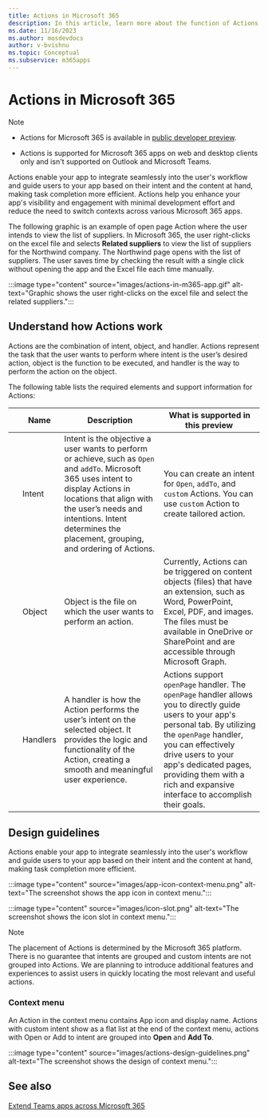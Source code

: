 ```yaml
---
title: Actions in Microsoft 365
description: In this article, learn more about the function of Actions and its use cases. 
ms.date: 11/16/2023
ms.author: mosdevdocs
author: v-bvishnu
ms.topic: Conceptual
ms.subservice: m365apps
---
```

# Actions in Microsoft 365

> [!NOTE]
>
> * Actions for Microsoft 365 is available in [public developer preview](../resources/dev-preview/developer-preview-intro.md).
>
> * Actions is supported for Microsoft 365 apps on web and desktop clients only and isn't supported on Outlook and Microsoft Teams.

Actions enable your app to integrate seamlessly into the user's workflow and guide users to your app based on their intent and the content at hand, making task completion more efficient.
Actions help you enhance your app's visibility and engagement with minimal development effort and reduce the need to switch contexts across various Microsoft 365 apps.

The following graphic is an example of open page Action where the user intends to view the list of suppliers. In Microsoft 365, the user right-clicks on the excel file and selects **Related suppliers** to view the list of suppliers for the Northwind company. The Northwind page opens with the list of suppliers. The user saves time by checking the result with a single click without opening the app and the Excel file each time manually.

  :::image type="content" source="images/actions-in-m365-app.gif" alt-text="Graphic shows the user right-clicks on the excel file and select the related suppliers.":::

## Understand how Actions work

Actions are the combination of intent, object, and handler. Actions represent the task that the user wants to perform where intent is the user’s desired action, object is the function to be executed, and handler is the way to perform the action on the object.

The following table lists the required elements and support information for Actions:

| &nbsp; | Name | Description | What is supported in this preview  
| --- | --- | --- | ---|
| &nbsp; | Intent | Intent is the objective a user wants to perform or achieve, such as `Open` and  `addTo`. Microsoft 365 uses intent to display Actions in locations that align with the user’s needs and intentions. Intent determines the placement, grouping, and ordering of Actions. | You can create an intent for `Open`, `addTo`, and `custom` Actions. You can use `custom` Action to create tailored action. |
| &nbsp; | Object  | Object is the file on which the user wants to perform an action. | Currently, Actions can be triggered on content objects (files) that have an extension, such as Word, PowerPoint, Excel, PDF, and images. The files must be available in OneDrive or SharePoint and are accessible through Microsoft Graph. |
| &nbsp; | Handlers | A handler is how the Action performs the user’s intent on the selected object. It provides the logic and functionality of the Action, creating a smooth and meaningful user experience. | Actions support `openPage` handler. The `openPage` handler allows you to directly guide users to your app's personal tab. By utilizing the `openPage` handler, you can effectively drive users to your app's dedicated pages, providing them with a rich and expansive interface to accomplish their goals. |

## Design guidelines

Actions enable your app to integrate seamlessly into the user's workflow and guide users to your app based on their intent and the content at hand, making task completion more efficient.

:::image type="content" source="images/app-icon-context-menu.png" alt-text="The screenshot shows the app icon in context menu.":::

:::image type="content" source="images/icon-slot.png" alt-text="The screenshot shows the icon slot in context menu.":::

> [!NOTE]
> The placement of Actions is determined by the Microsoft 365 platform.
There is no guarantee that intents are grouped and custom intents are not grouped into Actions. We are planning to introduce additional features and experiences to assist users in quickly locating the most relevant and useful actions.

### Context menu

An Action in the context menu contains App icon and display name. Actions with custom intent show as a flat list at the end of the context menu, actions with Open or Add to intent are grouped into **Open** and **Add To**.

:::image type="content" source="images/actions-design-guidelines.png" alt-text="The screenshot shows the design of context menu.":::

## See also

[Extend Teams apps across Microsoft 365](overview.md)
